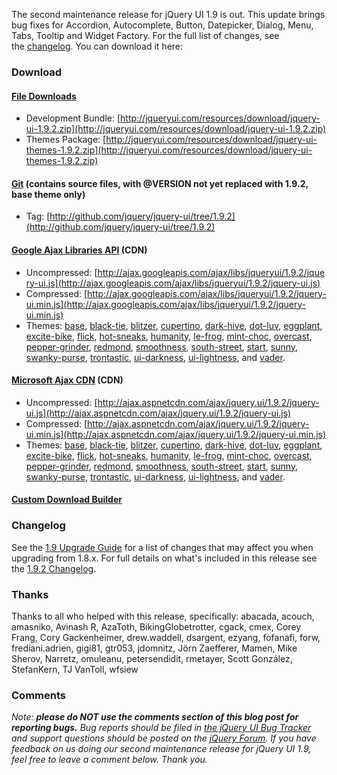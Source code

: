 The second maintenance release for jQuery UI 1.9 is out. This update
brings bug fixes for Accordion, Autocomplete, Button, Datepicker,
Dialog, Menu, Tabs, Tooltip and Widget Factory. For the full list of
changes, see the [changelog](http://jqueryui.com/changelog/1.9.2/). You
can download it here:

### Download

#### [File Downloads](http://jqueryui.com/download/all/)

-   Development
    Bundle: [http://jqueryui.com/resources/download/jquery-ui-1.9.2.zip](http://jqueryui.com/resources/download/jquery-ui-1.9.2.zip)
-   Themes
    Package: [http://jqueryui.com/resources/download/jquery-ui-themes-1.9.2.zip](http://jqueryui.com/resources/download/jquery-ui-themes-1.9.2.zip)

#### [Git](http://github.com/jquery/jquery-ui/) (contains source files, with @VERSION not yet replaced with 1.9.2, base theme only)

-   Tag: [http://github.com/jquery/jquery-ui/tree/1.9.2](http://github.com/jquery/jquery-ui/tree/1.9.2)

#### [Google Ajax Libraries API](https://developers.google.com/speed/libraries/devguide#jquery-ui) (CDN)

-   Uncompressed: [http://ajax.googleapis.com/ajax/libs/jqueryui/1.9.2/jquery-ui.js](http://ajax.googleapis.com/ajax/libs/jqueryui/1.9.2/jquery-ui.js)
-   Compressed: [http://ajax.googleapis.com/ajax/libs/jqueryui/1.9.2/jquery-ui.min.js](http://ajax.googleapis.com/ajax/libs/jqueryui/1.9.2/jquery-ui.min.js)
-   Themes:
    [base](http://ajax.googleapis.com/ajax/libs/jqueryui/1.9.2/themes/base/jquery-ui.css),
    [black-tie](http://ajax.googleapis.com/ajax/libs/jqueryui/1.9.2/themes/black-tie/jquery-ui.css),
    [blitzer](http://ajax.googleapis.com/ajax/libs/jqueryui/1.9.2/themes/blitzer/jquery-ui.css),
    [cupertino](http://ajax.googleapis.com/ajax/libs/jqueryui/1.9.2/themes/cupertino/jquery-ui.css),
    [dark-hive](http://ajax.googleapis.com/ajax/libs/jqueryui/1.9.2/themes/dark-hive/jquery-ui.css),
    [dot-luv](http://ajax.googleapis.com/ajax/libs/jqueryui/1.9.2/themes/dot-luv/jquery-ui.css),
    [eggplant](http://ajax.googleapis.com/ajax/libs/jqueryui/1.9.2/themes/eggplant/jquery-ui.css),
    [excite-bike](http://ajax.googleapis.com/ajax/libs/jqueryui/1.9.2/themes/excite-bike/jquery-ui.css),
    [flick](http://ajax.googleapis.com/ajax/libs/jqueryui/1.9.2/themes/flick/jquery-ui.css),
    [hot-sneaks](http://ajax.googleapis.com/ajax/libs/jqueryui/1.9.2/themes/hot-sneaks/jquery-ui.css),
    [humanity](http://ajax.googleapis.com/ajax/libs/jqueryui/1.9.2/themes/humanity/jquery-ui.css),
    [le-frog](http://ajax.googleapis.com/ajax/libs/jqueryui/1.9.2/themes/le-frog/jquery-ui.css),
    [mint-choc](http://ajax.googleapis.com/ajax/libs/jqueryui/1.9.2/themes/mint-choc/jquery-ui.css),
    [overcast](http://ajax.googleapis.com/ajax/libs/jqueryui/1.9.2/themes/overcast/jquery-ui.css),
    [pepper-grinder](http://ajax.googleapis.com/ajax/libs/jqueryui/1.9.2/themes/pepper-grinder/jquery-ui.css),
    [redmond](http://ajax.googleapis.com/ajax/libs/jqueryui/1.9.2/themes/redmond/jquery-ui.css),
    [smoothness](http://ajax.googleapis.com/ajax/libs/jqueryui/1.9.2/themes/smoothness/jquery-ui.css),
    [south-street](http://ajax.googleapis.com/ajax/libs/jqueryui/1.9.2/themes/south-street/jquery-ui.css),
    [start](http://ajax.googleapis.com/ajax/libs/jqueryui/1.9.2/themes/start/jquery-ui.css),
    [sunny](http://ajax.googleapis.com/ajax/libs/jqueryui/1.9.2/themes/sunny/jquery-ui.css),
    [swanky-purse](http://ajax.googleapis.com/ajax/libs/jqueryui/1.9.2/themes/swanky-purse/jquery-ui.css),
    [trontastic](http://ajax.googleapis.com/ajax/libs/jqueryui/1.9.2/themes/trontastic/jquery-ui.css),
    [ui-darkness](http://ajax.googleapis.com/ajax/libs/jqueryui/1.9.2/themes/ui-darkness/jquery-ui.css),
    [ui-lightness](http://ajax.googleapis.com/ajax/libs/jqueryui/1.9.2/themes/ui-lightness/jquery-ui.css),
    and
    [vader](http://ajax.googleapis.com/ajax/libs/jqueryui/1.9.2/themes/vader/jquery-ui.css).

#### [Microsoft Ajax CDN](http://www.asp.net/ajaxlibrary/cdn.ashx#jQuery_UI_Releases_on_the_CDN_1) (CDN)

-   Uncompressed: [http://ajax.aspnetcdn.com/ajax/jquery.ui/1.9.2/jquery-ui.js](http://ajax.aspnetcdn.com/ajax/jquery.ui/1.9.2/jquery-ui.js)
-   Compressed: [http://ajax.aspnetcdn.com/ajax/jquery.ui/1.9.2/jquery-ui.min.js](http://ajax.aspnetcdn.com/ajax/jquery.ui/1.9.2/jquery-ui.min.js)
-   Themes:
    [base](http://ajax.aspnetcdn.com/ajax/jquery.ui/1.9.2/themes/base/jquery-ui.css),
    [black-tie](http://ajax.aspnetcdn.com/ajax/jquery.ui/1.9.2/themes/black-tie/jquery-ui.css),
    [blitzer](http://ajax.aspnetcdn.com/ajax/jquery.ui/1.9.2/themes/blitzer/jquery-ui.css),
    [cupertino](http://ajax.aspnetcdn.com/ajax/jquery.ui/1.9.2/themes/cupertino/jquery-ui.css),
    [dark-hive](http://ajax.aspnetcdn.com/ajax/jquery.ui/1.9.2/themes/dark-hive/jquery-ui.css),
    [dot-luv](http://ajax.aspnetcdn.com/ajax/jquery.ui/1.9.2/themes/dot-luv/jquery-ui.css),
    [eggplant](http://ajax.aspnetcdn.com/ajax/jquery.ui/1.9.2/themes/eggplant/jquery-ui.css),
    [excite-bike](http://ajax.aspnetcdn.com/ajax/jquery.ui/1.9.2/themes/excite-bike/jquery-ui.css),
    [flick](http://ajax.aspnetcdn.com/ajax/jquery.ui/1.9.2/themes/flick/jquery-ui.css),
    [hot-sneaks](http://ajax.aspnetcdn.com/ajax/jquery.ui/1.9.2/themes/hot-sneaks/jquery-ui.css),
    [humanity](http://ajax.aspnetcdn.com/ajax/jquery.ui/1.9.2/themes/humanity/jquery-ui.css),
    [le-frog](http://ajax.aspnetcdn.com/ajax/jquery.ui/1.9.2/themes/le-frog/jquery-ui.css),
    [mint-choc](http://ajax.aspnetcdn.com/ajax/jquery.ui/1.9.2/themes/mint-choc/jquery-ui.css),
    [overcast](http://ajax.aspnetcdn.com/ajax/jquery.ui/1.9.2/themes/overcast/jquery-ui.css),
    [pepper-grinder](http://ajax.aspnetcdn.com/ajax/jquery.ui/1.9.2/themes/pepper-grinder/jquery-ui.css),
    [redmond](http://ajax.aspnetcdn.com/ajax/jquery.ui/1.9.2/themes/redmond/jquery-ui.css),
    [smoothness](http://ajax.aspnetcdn.com/ajax/jquery.ui/1.9.2/themes/smoothness/jquery-ui.css),
    [south-street](http://ajax.aspnetcdn.com/ajax/jquery.ui/1.9.2/themes/south-street/jquery-ui.css),
    [start](http://ajax.aspnetcdn.com/ajax/jquery.ui/1.9.2/themes/start/jquery-ui.css),
    [sunny](http://ajax.aspnetcdn.com/ajax/jquery.ui/1.9.2/themes/sunny/jquery-ui.css),
    [swanky-purse](http://ajax.aspnetcdn.com/ajax/jquery.ui/1.9.2/themes/swanky-purse/jquery-ui.css),
    [trontastic](http://ajax.aspnetcdn.com/ajax/jquery.ui/1.9.2/themes/trontastic/jquery-ui.css),
    [ui-darkness](http://ajax.aspnetcdn.com/ajax/jquery.ui/1.9.2/themes/ui-darkness/jquery-ui.css),
    [ui-lightness](http://ajax.aspnetcdn.com/ajax/jquery.ui/1.9.2/themes/ui-lightness/jquery-ui.css),
    and
    [vader](http://ajax.aspnetcdn.com/ajax/jquery.ui/1.9.2/themes/vader/jquery-ui.css).

#### [Custom Download Builder](http://jqueryui.com/download)

### Changelog

See the [1.9 Upgrade Guide](http://jqueryui.com/upgrade-guide/1.9) for a
list of changes that may affect you when upgrading from 1.8.x. For full
details on what's included in this release see the [1.9.2
Changelog](http://jqueryui.com/changelog/1.9.2).

### Thanks

Thanks to all who helped with this release, specifically: abacada,
acouch, amasniko, Avinash R, AzaToth, BikingGlobetrotter, cgack, cmex,
Corey Frang, Cory Gackenheimer, drew.waddell, dsargent, ezyang,
fofanafi, forw, frediani.adrien, gigi81, gtr053, jdomnitz, Jörn
Zaefferer, Mamen, Mike Sherov, Narretz, omuleanu, petersendidit,
rmetayer, Scott González, StefanKern, TJ VanToll, wfsiew

### Comments

*Note: **please do NOT use the comments section of this blog post for
reporting bugs.** Bug reports should be filed in [the jQuery UI Bug
Tracker](http://bugs.jqueryui.com) and support questions should be
posted on the [jQuery Forum](http://forum.jquery.com).* *If you have
feedback on us doing our second maintenance release for jQuery UI 1.9,
feel free to leave a comment below. Thank you.*
